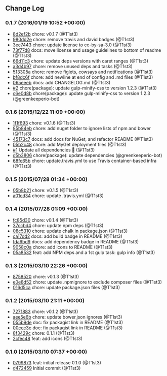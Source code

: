 ## Change Log

### 0.1.7 (2016/01/19 10:52 +00:00)
- [8d2ef2b](https://github.com/T1st3/open-share-icon/commit/8d2ef2bb02e3c7b1d85850fbb0981747ad655523) chore: v0.1.7 (@T1st3)
- [980dd2e](https://github.com/T1st3/open-share-icon/commit/980dd2e71f011e6d5f5516ab8298b710bc58130b) chore: remove travis and david badges (@T1st3)
- [3ec7443](https://github.com/T1st3/open-share-icon/commit/3ec7443af7a5cd60f92ce1fde8655d2a4705fdb2) chore: update license to cc-by-sa-3.0 (@T1st3)
- [73f77d8](https://github.com/T1st3/open-share-icon/commit/73f77d8e0a28371ba7340d96df7bfc65a11d4cb0) docs: move license and usage guidelines to bottom of readme (@T1st3)
- [66d11c3](https://github.com/T1st3/open-share-icon/commit/66d11c3d0dadacfef19b67720826a38cf95a902c) chore: update deps versions with caret ranges (@T1st3)
- [a3d4b97](https://github.com/T1st3/open-share-icon/commit/a3d4b97a81c6da1fc19af02090582a1b0ac972f4) chore: remove unused deps and tasks (@T1st3)
- [513305a](https://github.com/T1st3/open-share-icon/commit/513305aae30f2d1e701ed2a868504382cdd45eba) chore: remove figlets, cowsays and notifications (@T1st3)
- [bf8dc6f](https://github.com/T1st3/open-share-icon/commit/bf8dc6f00e1ba637f1e7eb4c921e04f79aa256d7) chore: add newline at end of config and .md files (@T1st3)
- [065eeeb](https://github.com/T1st3/open-share-icon/commit/065eeebcc958a012ddde600571d89e94be3f5501) docs: add CHANGELOG.md (@T1st3)
- [#2](https://github.com/t1st3/open-share-icon/pull/2) chore(package): update gulp-minify-css to version 1.2.3 (@T1st3)
- [c6e0d8b](https://github.com/T1st3/open-share-icon/commit/c6e0d8b82d93e95e3c59d8e767c29fcaa2c11dc8) chore(package): update gulp-minify-css to version 1.2.3 (@greenkeeperio-bot)

### 0.1.6 (2015/12/22 11:09 +00:00)
- [1f1f693](https://github.com/T1st3/open-share-icon/commit/1f1f6938dee8adaa05038320dc0dc32a15ded6e6) chore: v0.1.6 (@T1st3)
- [85b84eb](https://github.com/T1st3/open-share-icon/commit/85b84eb1f96fd5c232c52f992918c2987ffd5f97) chore: add nuget folder to ignore lists of npm and bower (@T1st3)
- [45173c7](https://github.com/T1st3/open-share-icon/commit/45173c76e612edd951ccb005c24379d6cde10c33) docs: add docs for NuGet, and refactor README (@T1st3)
- [05b2c48](https://github.com/T1st3/open-share-icon/commit/05b2c483016d7efca1c66a029d0ee2738d56eeab) chore: add MyGet deployment files (@T1st3)
- [#1](https://github.com/t1st3/open-share-icon/pull/1) Update all dependencies 🌴 (@T1st3)
- [d5b3806](https://github.com/T1st3/open-share-icon/commit/d5b3806562928fdf37971156e7331b6333dcb231) chore(package): update dependencies (@greenkeeperio-bot)
- [68fc65b](https://github.com/T1st3/open-share-icon/commit/68fc65b8f1bd971eefb871d4cba3007d65675355) chore: update.travis.yml to use Travis container-based infra (@T1st3)

### 0.1.5 (2015/07/28 01:34 +00:00)
- [05b8b21](https://github.com/T1st3/open-share-icon/commit/05b8b2197a78c58ac972b4302f878ac9fa642ca0) chore: v0.1.5 (@T1st3)
- [a01cd34](https://github.com/T1st3/open-share-icon/commit/a01cd34e330795561d8d89cdad418b42cbb8d940) chore: update .travis.yml (@T1st3)

### 0.1.4 (2015/07/28 01:09 +00:00)
- [fc85d30](https://github.com/T1st3/open-share-icon/commit/fc85d30585799b27b24304d9ef16524e67208825) chore: v0.1.4 (@T1st3)
- [37ccbd4](https://github.com/T1st3/open-share-icon/commit/37ccbd44630bd74f3790e9e411fc0eb13084b6f8) chore: update npm deps (@T1st3)
- [08c5310](https://github.com/T1st3/open-share-icon/commit/08c53102eefbe9ae46f22c37e4bdb75294fb38df) chore: update chalk in package.json (@T1st3)
- [ca17dd2](https://github.com/T1st3/open-share-icon/commit/ca17dd2542afad8f1b25dc8cf16629d690ed1695) docs: add build badge in README (@T1st3)
- [fda6bd9](https://github.com/T1st3/open-share-icon/commit/fda6bd9ba4aeeb570d25efde444b90e3f55ed9bf) docs: add dependency badge in README (@T1st3)
- [9058c0a](https://github.com/T1st3/open-share-icon/commit/9058c0abc63fa7da8273b5e37e750f73088aea7a) chore: add icons to README (@T1st3)
- [05a8532](https://github.com/T1st3/open-share-icon/commit/05a8532f3d4d044b3f9656ef022e3ef65ff6b447) feat: add NPM deps and a 1st gulp task: gulp info (@T1st3)

### 0.1.3 (2015/03/10 22:26 +00:00)
- [8758520](https://github.com/T1st3/open-share-icon/commit/875852059b565ecd1eb48b9de5f227c4cda3def5) chore: v0.1.3 (@T1st3)
- [e0e8d52](https://github.com/T1st3/open-share-icon/commit/e0e8d522b667ccc8293cda5576bdb089f257c920) chore: update .npmignore to exclude composer files (@T1st3)
- [016d5ca](https://github.com/T1st3/open-share-icon/commit/016d5ca2a634cb14f84c771315cb5f824ee6e66b) chore: update package.json files (@T1st3)

### 0.1.2 (2015/03/10 21:11 +00:00)
- [7271883](https://github.com/T1st3/open-share-icon/commit/72718837c98d94904fdad9d5b9263b65079bd43e) chore: v0.1.2 (@T1st3)
- [aee5e6b](https://github.com/T1st3/open-share-icon/commit/aee5e6b18904e5082c8b670ba1b4446f9ac5610c) chore: update bower.json ignores (@T1st3)
- [055b9de](https://github.com/T1st3/open-share-icon/commit/055b9de0ae62bfd34e5179735c279235d2168398) doc: fix packagist link in README (@T1st3)
- [00cec3c](https://github.com/T1st3/open-share-icon/commit/00cec3cf622b9f607a4e94c7b0ef7394652d1209) doc: fix packagist link in README (@T1st3)
- [8f3429c](https://github.com/T1st3/open-share-icon/commit/8f3429c430bf954eedae400518522658461ea5eb) chore: 0.1.1 (@T1st3)
- [2cfec48](https://github.com/T1st3/open-share-icon/commit/2cfec48d5c857ee89b10d083525d26bba6100546) feat: add icons (@T1st3)

### 0.1.0 (2015/03/10 07:37 +00:00)
- [0799873](https://github.com/T1st3/open-share-icon/commit/07998736376af1a532a31c2776aa90d55c2bb0ac) feat: initial release 0.1.0 (@T1st3)
- [d472459](https://github.com/T1st3/open-share-icon/commit/d472459153b80919c774a39ae15db0bacf6e08ea) Initial commit (@T1st3)